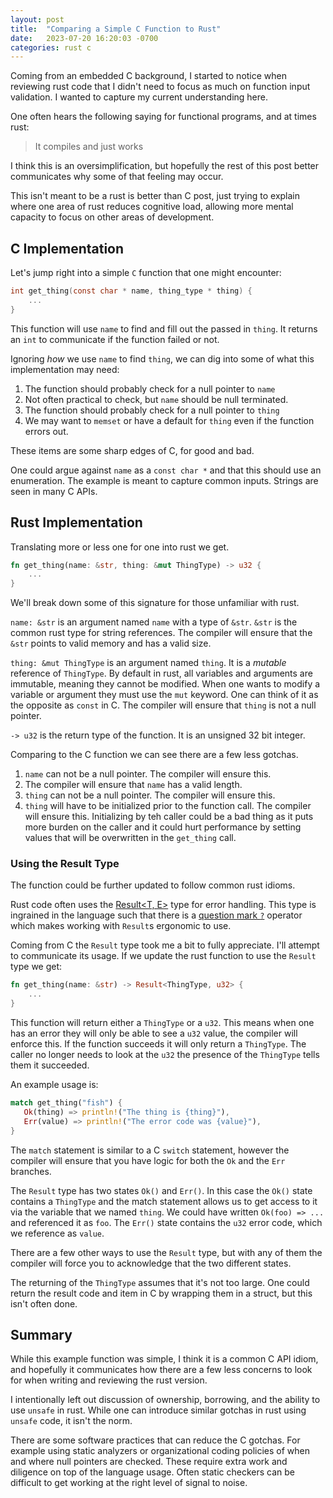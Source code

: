 ```yaml
---
layout: post
title:  "Comparing a Simple C Function to Rust"
date:   2023-07-20 16:20:03 -0700
categories: rust c
---
```


Coming from an embedded C background, I started to notice when reviewing rust
code that I didn't need to focus as much on function input validation. I wanted to
capture my current understanding here.

One often hears the following saying for functional programs, and at times rust:

> It compiles and just works

I think this is an oversimplification, but hopefully the rest of this post
better communicates why some of that feeling may occur.

This isn't meant to be a rust is better than C post, just trying to explain
where one area of rust reduces cognitive load, allowing more mental capacity to
focus on other areas of development.

## C Implementation

Let's jump right into a simple `C` function that one might encounter:

```c
int get_thing(const char * name, thing_type * thing) {
    ...
}
```

This function will use `name` to find and fill out the passed in `thing`. It
returns an `int` to communicate if the function failed or not.

Ignoring _how_ we use `name` to find `thing`, we can dig into some of what this
implementation may need:

1. The function should probably check for a null pointer to `name`
2. Not often practical to check, but `name` should be null terminated.
3. The function should probably check for a null pointer to `thing`
4. We may want to `memset` or have a default for `thing` even if the function
   errors out.

These items are some sharp edges of C, for good and bad.

One could argue against `name` as a `const char *` and that this should use an
enumeration. The example is meant to capture common inputs. Strings are seen in
many C APIs.

## Rust Implementation

Translating more or less one for one into rust we get.

```rust
fn get_thing(name: &str, thing: &mut ThingType) -> u32 {
    ...
}
```

We'll break down some of this signature for those unfamiliar with rust.

`name: &str` is an argument named `name` with a type of `&str`. `&str` is the
common rust type for string references. The compiler will ensure that the `&str`
points to valid memory and has a valid size.

`thing: &mut ThingType` is an argument named `thing`. It is a _mutable_
reference of `ThingType`. By default in rust, all variables and arguments are
immutable, meaning they cannot be modified. When one wants to modify a variable
or argument they must use the `mut` keyword. One can think of it as the opposite
as `const` in C. The compiler will ensure that `thing` is not a null pointer.

`-> u32` is the return type of the function. It is an unsigned 32 bit integer.

Comparing to the C function we can see there are a few less gotchas.

1. `name` can not be a null pointer. The compiler will ensure this. 
2. The compiler will ensure that `name` has a valid length.
3. `thing` can not be a null pointer. The compiler will ensure this.
4. `thing` will have to be initialized prior to the function call. The compiler
   will ensure this. Initializing by teh caller could be a bad thing as it puts
   more burden on the caller and it could hurt performance by setting values
   that will be overwritten in the `get_thing` call.

### Using the Result Type

The function could be further updated to follow common rust idioms.

Rust code often uses the [Result<T, E>][Result] type for error handling. This
type is ingrained in the language such that there is a [question mark `?`][question mark] operator
which makes working with `Result`s ergonomic to use.

Coming from C the `Result` type took me a bit to fully appreciate. I'll attempt
to communicate its usage. If we update the rust function to use the `Result`
type we get:

```rust
fn get_thing(name: &str) -> Result<ThingType, u32> {
    ...
}
```

This function will return either a `ThingType` or a `u32`. This means when one
has an error they will only be able to see a `u32` value, the compiler will
enforce this. If the function succeeds it will only return a `ThingType`. The
caller no longer needs to look at the `u32` the presence of the `ThingType`
tells them it succeeded.

An example usage is:

```rust
match get_thing("fish") {
   Ok(thing) => println!("The thing is {thing}"),
   Err(value) => println!("The error code was {value}"),
}
```

The `match` statement is similar to a C `switch` statement, however the compiler
will ensure that you have logic for both the `Ok` and the `Err` branches. 

The `Result` type has two states `Ok()` and `Err()`. In this case the `Ok()`
state contains a `ThingType` and the match statement allows us to get access to
it via the variable that we named `thing`. We could have written 
`Ok(foo) => ...` and referenced it as `foo`. The `Err()` state contains the
`u32` error code, which we reference as `value`.

There are a few other ways to use the `Result` type, but with any of them the
compiler will force you to acknowledge that the two different states.

The returning of the `ThingType` assumes that it's not too large. One could
return the result code and item in C by wrapping them in a struct, but this
isn't often done.

## Summary

While this example function was simple, I think it is a common C API idiom, and
hopefully it communicates how there are a few less concerns to look for when
writing and reviewing the rust version.

I intentionally left out discussion of ownership, borrowing, and the ability to
use `unsafe` in rust. While one can introduce similar gotchas in rust using
`unsafe` code, it isn't the norm.

There are some software practices that can reduce the C gotchas. For example
using static analyzers or organizational coding policies of when and where null
pointers are checked. These require extra work and diligence on top of the
language usage. Often static checkers can be difficult to get working at the
right level of signal to noise.

[question mark]: https://doc.rust-lang.org/reference/expressions/operator-expr.html#the-question-mark-operator
[Result]: https://doc.rust-lang.org/std/result/enum.Result.html
